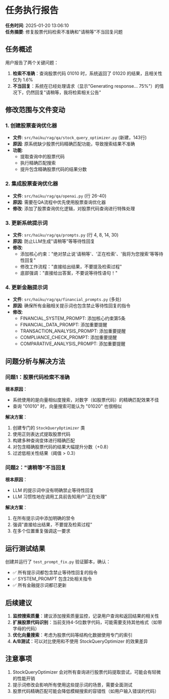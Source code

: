 # 任务执行报告

**任务时间**: 2025-01-20 13:06:10  
**任务摘要**: 修复股票代码检索不准确和"请稍等"不当回复问题

## 任务概述

用户报告了两个关键问题：
1. **检索不准确**：查询股票代码 01010 时，系统返回了 01020 的结果，且相关性仅为 1.6%
2. **不当回复**：系统在已经处理请求（显示"Generating response... 75%"）的情况下，仍然回复"请稍等，我将检索相关公告"

## 修改范围与文件变动

### 1. 创建股票查询优化器
- **文件**: `src/haiku/rag/qa/stock_query_optimizer.py` (新建，143行)
- **原因**: 原系统缺少股票代码精确匹配功能，导致搜索结果不准确
- **功能**: 
  - 提取查询中的股票代码
  - 执行精确匹配搜索
  - 提升包含精确股票代码的结果分数

### 2. 集成股票查询优化器
- **文件**: `src/haiku/rag/qa/openai.py` (行 26-40)
- **原因**: 需要在QA流程中优先使用股票查询优化器
- **修改**: 添加了股票查询优化逻辑，对股票代码查询进行特殊处理

### 3. 更新系统提示词
- **文件**: `src/haiku/rag/qa/prompts.py` (行 4, 8, 14, 30)
- **原因**: 防止LLM生成"请稍等"等等待性回复
- **修改**: 
  - 添加核心约束："绝对禁止说'请稍等'、'正在检索'、'我将为您搜索'等等待性回复"
  - 修改工作流程："直接给出结果，不要提及检索过程"
  - 底部强调："直接给出答案，不要说等待性语句！"

### 4. 更新金融提示词
- **文件**: `src/haiku/rag/qa/financial_prompts.py` (多处)
- **原因**: 确保所有金融相关提示词也包含禁止等待性回复的指令
- **修改**: 
  - FINANCIAL_SYSTEM_PROMPT: 添加核心约束第5条
  - FINANCIAL_DATA_PROMPT: 添加重要提醒
  - TRANSACTION_ANALYSIS_PROMPT: 添加重要提醒
  - COMPLIANCE_CHECK_PROMPT: 添加重要提醒
  - COMPARATIVE_ANALYSIS_PROMPT: 添加重要提醒

## 问题分析与解决方法

### 问题1：股票代码检索不准确

**根本原因**：
- 系统使用的是向量相似度搜索，对数字（如股票代码）的精确匹配效果不佳
- 查询 "01010" 时，向量搜索可能认为 "01020" 也很相似

**解决方案**：
1. 创建专门的 `StockQueryOptimizer` 类
2. 使用正则表达式提取股票代码
3. 构建多种查询变体进行精确匹配
4. 对包含精确股票代码的结果大幅提升分数（+0.8）
5. 过滤低相关性结果（阈值 > 0.3）

### 问题2："请稍等"不当回复

**根本原因**：
- LLM 的提示词中没有明确禁止等待性回复
- LLM 习惯性地在调用工具前告知用户"正在处理"

**解决方案**：
1. 在所有提示词中添加明确的禁令
2. 强调"直接给出结果，不要提及检索过程"
3. 在多个位置重复强调这一要求

## 运行测试结果

创建并运行了 `test_prompt_fix.py` 验证脚本，确认：
- ✅ 所有提示词都包含禁止等待性回复的指令
- ✅ SYSTEM_PROMPT 包含2处相关指令
- ✅ 所有金融提示词都已更新

## 后续建议

1. **监控搜索质量**：建议添加搜索质量监控，记录用户查询和返回结果的相关性
2. **扩展股票代码识别**：当前支持4-5位数字代码，可能需要支持其他格式（如带字母的代码）
3. **优化向量搜索**：考虑为股票代码等结构化数据使用专门的索引
4. **A/B测试**：可以对比使用和不使用 StockQueryOptimizer 的效果差异

## 注意事项

1. StockQueryOptimizer 会对所有查询进行股票代码提取尝试，可能会有轻微的性能开销
2. 提示词修改会影响所有使用这些提示词的场景，需要全面测试
3. 股票代码精确匹配可能会降低模糊搜索的容错性（如用户输入错误的代码）